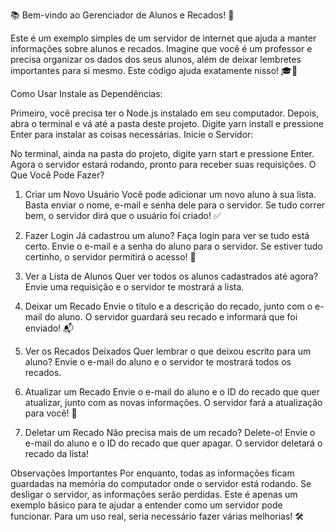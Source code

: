 📚 Bem-vindo ao Gerenciador de Alunos e Recados! 📝

Este é um exemplo simples de um servidor de internet que ajuda a manter informações sobre alunos e recados. Imagine que você é um professor e precisa organizar os dados dos seus alunos, além de deixar lembretes importantes para si mesmo. Este código ajuda exatamente nisso! 🎓📝

Como Usar
Instale as Dependências:

Primeiro, você precisa ter o Node.js instalado em seu computador.
Depois, abra o terminal e vá até a pasta deste projeto.
Digite yarn install e pressione Enter para instalar as coisas necessárias.
Inicie o Servidor:

No terminal, ainda na pasta do projeto, digite yarn start e pressione Enter.
Agora o servidor estará rodando, pronto para receber suas requisições.
O Que Você Pode Fazer?

1. Criar um Novo Usuário
Você pode adicionar um novo aluno à sua lista.
Basta enviar o nome, e-mail e senha dele para o servidor.
Se tudo correr bem, o servidor dirá que o usuário foi criado! ✅

2. Fazer Login
Já cadastrou um aluno? Faça login para ver se tudo está certo.
Envie o e-mail e a senha do aluno para o servidor.
Se estiver tudo certinho, o servidor permitirá o acesso! 🔑

3. Ver a Lista de Alunos
Quer ver todos os alunos cadastrados até agora?
Envie uma requisição e o servidor te mostrará a lista.

4. Deixar um Recado
Envie o título e a descrição do recado, junto com o e-mail do aluno.
O servidor guardará seu recado e informará que foi enviado! 📬

5. Ver os Recados Deixados
Quer lembrar o que deixou escrito para um aluno?
Envie o e-mail do aluno e o servidor te mostrará todos os recados.

6. Atualizar um Recado
Envie o e-mail do aluno e o ID do recado que quer atualizar, junto com as novas informações.
O servidor fará a atualização para você! 🔄

7. Deletar um Recado
Não precisa mais de um recado? Delete-o!
Envie o e-mail do aluno e o ID do recado que quer apagar.
O servidor deletará o recado da lista!


Observações Importantes
Por enquanto, todas as informações ficam guardadas na memória do computador onde o servidor está rodando. Se desligar o servidor, as informações serão perdidas.
Este é apenas um exemplo básico para te ajudar a entender como um servidor pode funcionar. Para um uso real, seria necessário fazer várias melhorias! 🛠️

